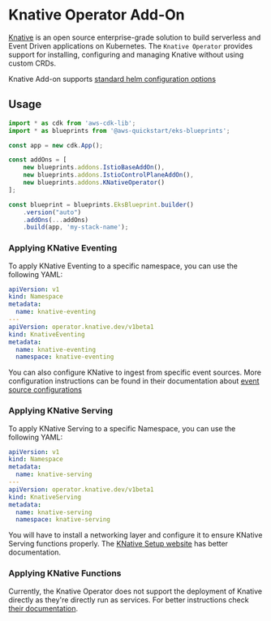 # Knative Operator Add-On

[Knative](https://knative.dev/docs/) is an open source enterprise-grade solution to build serverless and Event Driven applications on Kubernetes.
The `Knative Operator` provides support for installing, configuring and managing Knative without using custom CRDs.

Knative Add-on supports [standard helm configuration options](./index.md#standard-helm-add-on-configuration-options)

## Usage
```typescript
import * as cdk from 'aws-cdk-lib';
import * as blueprints from '@aws-quickstart/eks-blueprints';

const app = new cdk.App();

const addOns = [
    new blueprints.addons.IstioBaseAddOn(),
    new blueprints.addons.IstioControlPlaneAddOn(),
    new blueprints.addons.KNativeOperator()
];

const blueprint = blueprints.EksBlueprint.builder()
    .version("auto")
    .addOns(...addOns)
    .build(app, 'my-stack-name');
```

### Applying KNative Eventing
To apply KNative Eventing to a specific namespace, you can use the following YAML:
```yaml
apiVersion: v1
kind: Namespace
metadata:
  name: knative-eventing
---
apiVersion: operator.knative.dev/v1beta1
kind: KnativeEventing
metadata:
  name: knative-eventing
  namespace: knative-eventing
```
You can also configure KNative to ingest from specific event sources. More configuration instructions can be found in their
documentation about [event source configurations](https://knative.dev/docs/install/operator/knative-with-operators/#installing-knative-eventing-with-event-sources)


### Applying KNative Serving
To apply KNative Serving to a specific Namespace, you can use the following YAML:
```yaml
apiVersion: v1
kind: Namespace
metadata:
  name: knative-serving
---
apiVersion: operator.knative.dev/v1beta1
kind: KnativeServing
metadata:
  name: knative-serving
  namespace: knative-serving
```

You will have to install a networking layer and configure it to ensure KNative Serving functions properly. The [KNative 
Setup website](https://knative.dev/docs/install/operator/knative-with-operators/#install-the-networking-layer) has better
documentation.


### Applying KNative Functions
Currently, the Knative Operator does not support the deployment of Knative directly as they're directly run as services.
For better instructions check [their documentation](https://knative.dev/docs/functions/deploying-functions).
